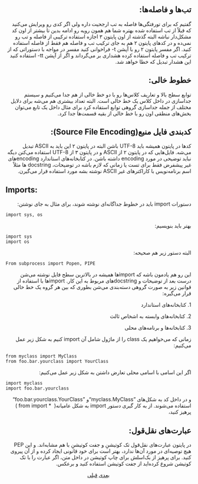 <h2 align=right>‫تب‌ها و فاصله‌ها:</h2>

<p align=right>‫گفتیم که برای تورفتگی‌ها فاصله به تب ارجحیت داره ولی اگر کدی رو ویرایش می‌کنید که قبلاً از تب استفاده شده بهتره شما هم همون رویه رو ادامه بدین تا بیشتر از اون کد مشکل‌دار نباشه البته گذشته از اون پایتون ۳ اجازه استفاده ترکیبی از فاصله و تب رو نمی‌ده و در کد‌های پایتون ۲ هم به جای ترکیب تب و فاصله هم فقط از فاصله استفاده کنید. اگر مفسر پایتون ۲ رو با آپشن ‪-t‬ فراخوانی کنید مفسر در مواجه با دستوراتی که از ترکیب تب و فاصله استفاده کرده هشداری بر می‌گرداند و اگر از آپشن ‪-tt‬ استفاده کنید این هشدار تبدیل که خطا خواهد شد.</p>

<h2 align=right>‫خطوط خالی:</h2>

<p align=right>‫توابع‌ سطح بالا و تعاریف کلاس‌ها رو با دو خط خالی از هم جدا می‌کنیم و سیستم جداسازی در داخل کلاس یک خط خالی است. البته تعداد بیشتری هم می‌شه برای دلایل مختلف از جمله جداسازی گروهی توابع استفاده کرد برای مثال داخل یک تابع می‌توان بخش‌های منطقی اون رو با خط خالی از بقیه قسمت‌ها جدا کرد.</p>

<h2 align=right>‫کدبندی فایل منبع(Source File Encoding):</h2>

<p align=right>‫کدها در پایتون همیشه باید UTF-8 باشن البته در پایتون ۲ این باید به ASCII تبدیل می‌شه. فایل‌هایی که در پایتون ۲ از ASCII و در پایتون ۳ از UTF-8 استفاده می‌کنن دیگه نباید توضیحی در مورد encoding داشته باشن. در کتابخانه‌های استاندارد encoding‌های غیر پیشفرض فقط برای تست یا زمانی که لازم باشه در توضیحات، docstring ‌ها مثلاً اسم برنامه‌نویس با کاراکتر‌های غیر ASCII نوشته بشه مورد استفاده قرار می‌گیرن.</p>

<h2 align=left>Imports:</h2>

<p align=right>‫دستورات import باید در خطوط جداگانه‌ای نوشته شوند، برای مثال به جای نوشتن:</p>

<pre><code>import sys, os
</code></pre>

<p align=right>‫بهتر باید بنویسیم:</p>

<pre><code>import sys
import os
</code></pre>

<p align=right>‫البته دستور زیر هم صحیحه:</p>

<pre><code>From subprocess import Popen, PIPE
</code></pre>

<p align=right>‫این رو هم یادمون باشه که import‌ها همیشه در بالاترین سطح فایل نوشته می‌شن درست بعد از توضیحات و docstringهای مربوط به این کار.
‫importها با استفاده از قوانین زیر به صورت گروهی دسته‌بندی می‌شن بطوری که بین هر گروه یک خط خالی قرار می‌گیره:
<p align=right>‫1. کتابخانه‌های استاندارد</p>
<p align=right>‫2. کتابخانه‌های وابسته به اشخاص ثالث</p>
<p align=right>‫3. کتابخانه‌ها و برنامه‌های محلی</p>
<p align=right>‫زمانی که می‌خواهیم یک class را از ماژول شامل آن import کنیم به شکل زیر عمل می‌کنیم:</p>

<pre><code>from myclass import MyClass
from foo.bar.yourclass import YourClass
</code></pre>

<p align=right>‫اگر این اسامی با اسامی محلی تعارض داشتن به شکل زیر عمل می‌کنیم:</p>

<pre><code>import myclass
import foo.bar.yourclass
</code></pre>

<p align=right>‫و در داخل کد به شکل‌های ”myclass.MyClass“و ”foo.bar.yourclass.YourClass“ استفاده می‌شوند.
‫از به کار گیری دستور import به شکل عامیانه( ‪ from <module> import * ‬) پرهیز کنید، </p>

<h2 align=right>‫عبارت‌های نقل‌قول:</h2>

<p align=right>‫در پایتون عبارت‌های نقل‌قول تک کوتیشنِ و جفت کوتیشنِ با هم مشابه‌اند. و این PEP هیچ توصیه‌ای در مورد آن‌ها ندارد، بهتر است برای خود قانونی ایجاد کرده و از آن پیروی کنید. برای پرهیز از بک‌اسلش برای چاپ کوتیشن در داخل متن، اگر عبارت را با تک کوتیشن شروع کرده‌اید از جفت کوتیشن استفاده کنید و برعکس.</p>

<p align=center><a href="https://github.com/vahit/pep8-per/blob/master/partiv.md">بعدی</a> <a href="https://github.com/vahit/pep8-per/blob/master/partii.md">قبلی</a></p>
<p align=right>